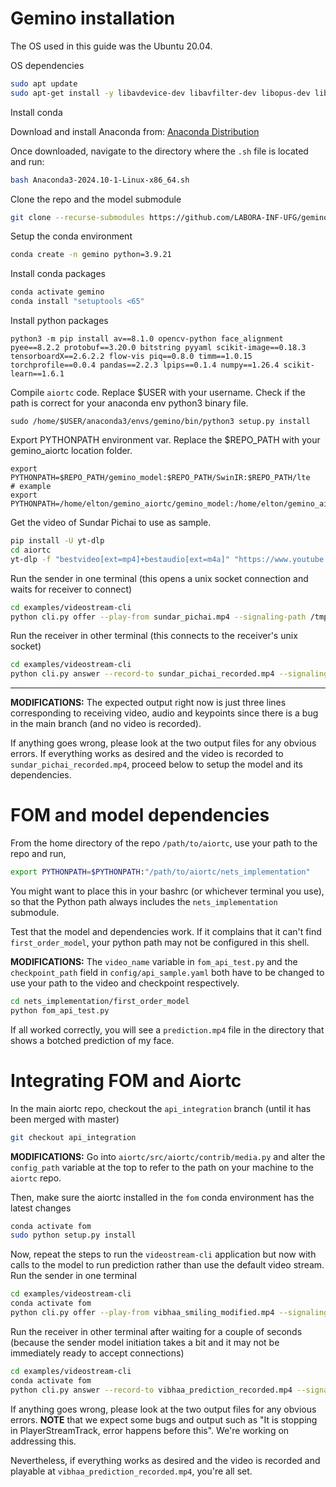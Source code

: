 # Gemino installation
The OS used in this guide was the Ubuntu 20.04.

OS dependencies
```bash
sudo apt update
sudo apt-get install -y libavdevice-dev libavfilter-dev libopus-dev libvpx-dev pkg-config libsrtp2-dev gcc
```

Install conda

Download and install Anaconda from:
[Anaconda Distribution](https://www.anaconda.com/products/distribution)

Once downloaded, navigate to the directory where the `.sh` file is located and run:
```bash
bash Anaconda3-2024.10-1-Linux-x86_64.sh
```


Clone the repo and the model submodule
```bash
git clone --recurse-submodules https://github.com/LABORA-INF-UFG/gemino_aiortc
```

Setup the conda environment
```bash
conda create -n gemino python=3.9.21
```

Install conda packages
```bash
conda activate gemino
conda install "setuptools <65"
```

Install python packages
```
python3 -m pip install av==8.1.0 opencv-python face_alignment pyee==8.2.2 protobuf==3.20.0 bitstring pyyaml scikit-image==0.18.3  tensorboardX==2.6.2.2 flow-vis piq==0.8.0 timm==1.0.15 torchprofile==0.0.4 pandas==2.2.3 lpips==0.1.4 numpy==1.26.4 scikit-learn==1.6.1
```

Compile `aiortc` code. Replace $USER with your username. Check if the path is correct for your anaconda env python3 binary file.
```
sudo /home/$USER/anaconda3/envs/gemino/bin/python3 setup.py install
```

Export PYTHONPATH environment var. Replace the $REPO_PATH with your gemino_aiortc location folder.
```
export PYTHONPATH=$REPO_PATH/gemino_model:$REPO_PATH/SwinIR:$REPO_PATH/lte
# example
export PYTHONPATH=/home/elton/gemino_aiortc/gemino_model:/home/elton/gemino_aiortc/SwinIR:/home/elton/gemino_aiortc/lte
```

Get the video of Sundar Pichai to use as sample.
```bash
pip install -U yt-dlp
cd aiortc
yt-dlp -f "bestvideo[ext=mp4]+bestaudio[ext=m4a]" "https://www.youtube.com/watch?v=gEDChDOM1_U&vl=en" -o "examples/videostream-cli/sundar_pichai.mp4"
```

Run the sender in one terminal (this opens a unix socket connection and waits for receiver to connect)
```bash
cd examples/videostream-cli
python cli.py offer --play-from sundar_pichai.mp4 --signaling-path /tmp/test.sock --signaling unix-socket --verbose 2>sender_output
```

Run the receiver in other terminal (this connects to the receiver's unix socket)
```bash
cd examples/videostream-cli
python cli.py answer --record-to sundar_pichai_recorded.mp4 --signaling-path /tmp/test.sock --signaling unix-socket --verbose 2>receiver_output
```
---

**MODIFICATIONS:** The expected output right now is just three lines corresponding to receiving video, audio and keypoints since there is a bug in the main branch (and no video is recorded). 

If anything goes wrong, please look at the two output files for any obvious errors. If everything works as desired and the video is recorded to `sundar_pichai_recorded.mp4`, proceed below to setup the model and its dependencies.

# FOM and model dependencies
From the home directory of the repo `/path/to/aiortc`, use your path to the repo and run,
```bash
export PYTHONPATH=$PYTHONPATH:"/path/to/aiortc/nets_implementation"
```
You might want to place this in your bashrc (or whichever terminal you use), so that the Python path always includes the `nets_implementation` submodule.


Test that the model and dependencies work. If it complains that it can't find `first_order_model`, your python path may not be configured in this shell.

**MODIFICATIONS:** The `video_name` variable in `fom_api_test.py` and the `checkpoint_path` field in `config/api_sample.yaml` both have to be changed to use your path to the video and checkpoint respectively.
```bash
cd nets_implementation/first_order_model
python fom_api_test.py
```
If all worked correctly, you will see a `prediction.mp4` file in the directory that shows a botched prediction of my face.

# Integrating FOM and Aiortc
In the main aiortc repo, checkout the `api_integration` branch (until it has been merged with master)
```bash
git checkout api_integration
```

**MODIFICATIONS:** Go into `aiortc/src/aiortc/contrib/media.py` and alter the `config_path` variable at
the top to refer to the path on your machine to the `aiortc` repo. 

Then, make sure the aiortc installed in the `fom` conda environment has the latest changes
``` bash
conda activate fom
sudo python setup.py install
```

Now, repeat the steps to run the `videostream-cli` application but now with calls to the model to run
prediction rather than use the default video stream.
Run the sender in one terminal 
```bash
cd examples/videostream-cli
conda activate fom
python cli.py offer --play-from vibhaa_smiling_modified.mp4 --signaling-path /tmp/test.sock --signaling unix-socket --verbose 2>sender_output
```

Run the receiver in other terminal after waiting for a couple of seconds (because the sender model initiation takes a bit and it may not be immediately ready to accept connections)
```bash
cd examples/videostream-cli
conda activate fom
python cli.py answer --record-to vibhaa_prediction_recorded.mp4 --signaling-path /tmp/test.sock --signaling unix-socket --verbose 2>receiver_output
```

If anything goes wrong, please look at the two output files for any obvious errors. 
**NOTE** that we expect some bugs and output such as "It is stopping in PlayerStreamTrack, error happens before this". We're working on addressing this. 

Nevertheless, if everything works as desired and the video is recorded and playable at `vibhaa_prediction_recorded.mp4`, you're all set.  


